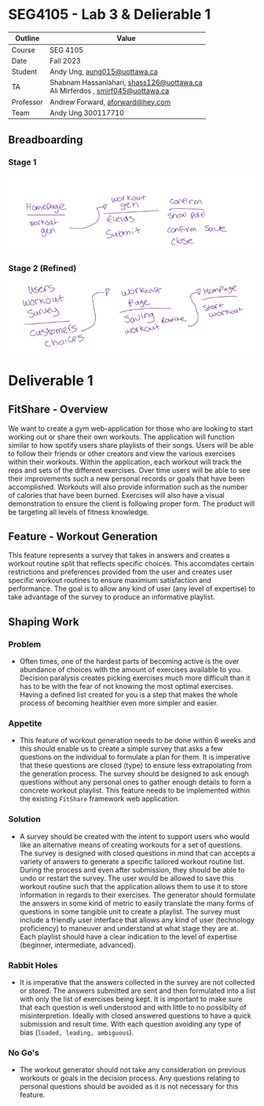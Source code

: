 # SEG4105 - Lab 3 & Delierable 1

| Outline | Value |
| --- | --- |
| Course | SEG 4105 |
| Date | Fall 2023 |
| Student | Andy Ung, aung015@uottawa.ca |
| TA | Shabnam Hassaniahari, shass126@uottawa.ca <br> Ali Mirferdos , smirf045@uottawa.ca| 
| Professor | Andrew Forward, aforward@hey.com |  
| Team | Andy Ung 300117710 <br>|

## Breadboarding
### Stage 1
![Alt text](image.png)

### Stage 2 (Refined)
![Alt text](image-1.png)

# Deliverable 1

## FitShare - Overview
We want to create a gym web-application for those who are looking to start working out or share their own workouts. The application will function similar to how spotify users share playlists of their songs. Users will be able to follow their friends or other creators and view the various exercises within their workouts. Within the application, each workout will track the reps and sets of the different exercises. Over time users will be able to see their improvements such a new personal records or goals that have been accomplished. Workouts will also provide information such as the number of calories that have been burned. Exercises will also have a visual demonstration to ensure the client is following proper form. The product will be targeting all levels of fitness knowledge.

## Feature - Workout Generation
This feature represents a survey that takes in answers and creates a workout routine split that reflects specific choices. This accomdates certain restrictions and preferences provided from the user and creates user specific workout routines to ensure maximium satisfaction and performance. The goal is to allow any kind of user (any level of expertise) to take advantage of the survey to produce an informative playlist.  

## Shaping Work
### Problem
- Often times, one of the hardest parts of becoming active is the over abundance of choices with the amount of exercises available to you. Decision paralysis creates picking exercises much more difficult than it has to be with the fear of not knowing the most optimal exercises. Having a defined list created for you is a step that makes the whole process of becoming healthier even more simpler and easier.  

### Appetite
- This feature of workout generation needs to be done within 6 weeks and this should enable us to create a simple survey that asks a few questions on the individual to formulate a plan for them. It is imperative that these questions are closed (type) to ensure less extrapolating from the generation process. The survey should be designed to ask enough questions without any personal ones to gather enough details to form a concrete workout playlist. This feature needs to be implemented within the existing `FitShare` framework web application.

### Solution
- A survey should be created with the intent to support users who would like an alternative means of creating workouts for a set of questions. The survey is designed with closed questions in mind that can accepts a variety of answers to generate a specific tailored workout routine list. During the process and even after submission, they should be able to undo or restart the survey. The user would be allowed to save this workout routine such that the application allows them to use it to store information in regards to their exercises. The generator should formulate the answers in some kind of metric to easily translate the many forms of questions in some tangible unit to create a playlist. The survey must include a friendly user interface that allows any kind of user (technology proficiency) to maneuver and understand at what stage they are at. Each playlist should have a clear indication to the level of expertise (beginner, intermediate, advanced). 

### Rabbit Holes
- It is imperative that the answers collected in the survey are not collected or stored. The answers submitted are sent and then formulated into a list with only the list of exercises being kept. It is important to make sure that each question is well understood and with little to no possibilty of misinterpretion. Ideally with closed answered questions to have a quick submission and result time. With each question avoiding any type of bias (`loaded, leading, ambiguous`). 

### No Go's
- The workout generator should not take any consideration on previous workouts or goals in the decision process. Any questions relating to personal questions should be avoided as it is not necessary for this feature. 


